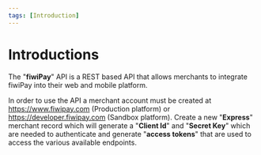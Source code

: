 ```yaml
---
tags: [Introduction]
---
```


# Introductions

The "**fiwiPay**" API is a REST based API that allows merchants to integrate fiwiPay into their web and mobile platform.

In order to use the API a merchant account must be created at <https://www.fiwipay.com> (Production platform) or <https://developer.fiwipay.com> (Sandbox platform). Create a new "**Express**" merchant record which will generate a "**Client Id**" and "**Secret Key**" which are needed to authenticate and generate "**access tokens**" that are used to access the various available endpoints.